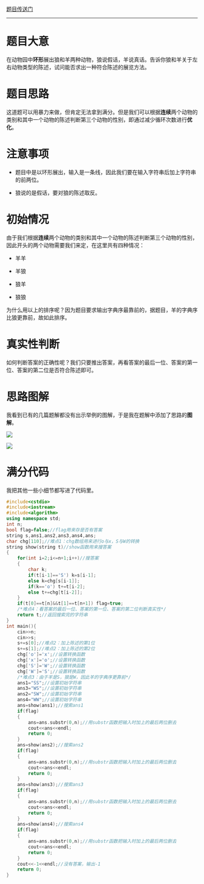 [题目传送门](https://www.luogu.com.cn/problem/AT_arc069_b)



------------


# 题目大意
在动物园中**环形**展出狼和羊两种动物，狼说假话，羊说真话。告诉你狼和羊关于左右动物类型的陈述，试问能否求出一种符合陈述的展览方法。

# 题目思路
这道题可以用暴力来做，但肯定无法拿到满分。但是我们可以根据**连续**两个动物的类别和其中一个动物的陈述判断第三个动物的性别，即通过减少循环次数进行**优化**。



# 注意事项
 - 题目中是以环形展出，输入是一条线，因此我们要在输入字符串后加上字符串的前两位。
 
 - 狼说的是假话，要对狼的陈述取反。
 
# 初始情况
由于我们根据**连续**两个动物的类别和其中一个动物的陈述判断第三个动物的性别，因此开头的两个动物需要我们来定，在这里共有四种情况：

 - 羊羊
 
 - 羊狼
 
 - 狼羊
 
 - 狼狼
 
为什么用以上的排序呢？因为题目要求输出字典序最靠前的，据题目，羊的字典序比狼更靠前，故如此排序。
 
 
# 真实性判断
如何判断答案的正确性呢？我们只要推出答案，再看答案的最后一位、答案的第一位、答案的第二位是否符合陈述即可。


# 思路图解
我看到已有的几篇题解都没有出示举例的图解，于是我在题解中添加了思路的**图解**。

![](https://cdn.luogu.com.cn/upload/image_hosting/b6eukq2g.png)

![](https://cdn.luogu.com.cn/upload/image_hosting/c49rf41z.png)
 
 
# 满分代码
我把其他一些小细节都写进了代码里。
```cpp
#include<cstdio>
#include<iostream>
#include<algorithm>
using namespace std;
int n;
bool flag=false;//flag用来存是否有答案
string s,ans1,ans2,ans3,ans4,ans;
char chg[110];//难点1：chg数组用来进行o与x，S与W的转换
string show(string t)//show函数用来搜答案
{
	for(int i=2;i<=n+1;i++)//搜答案
	{
		char k;
		if(t[i-1]=='S') k=s[i-1];
		else k=chg[s[i-1]];
		if(k=='o') t+=t[i-2];
		else t+=chg[t[i-2]];
	}
	if(t[0]==t[n]&&t[1]==t[n+1]) flag=true;
	/*难点4：看答案的最后一位、答案的第一位、答案的第二位判断真实性*/
	return t;//返回搜索完的字符串
}
int main(){
	cin>>n;
	cin>>s;
	s+=s[0];//难点2：加上陈述的第1位
	s+=s[1];//难点2：加上陈述的第2位
	chg['o']='x';//设置转换函数
	chg['x']='o';//设置转换函数
	chg['S']='W';//设置转换函数
	chg['W']='S';//设置转换函数
	/*难点3：由于羊是S，狼是W，因此羊的字典序更靠前*/
	ans1="SS";//设置初始字符串
	ans3="WS";//设置初始字符串
	ans2="SW";//设置初始字符串
	ans4="WW";//设置初始字符串
	ans=show(ans1);//搜索ans1
	if(flag)
	{
		ans=ans.substr(0,n);//用substr函数把输入时加上的最后两位删去
		cout<<ans<<endl;
		return 0;
	}
	ans=show(ans2);//搜索ans2
	if(flag)
	{
		ans=ans.substr(0,n);//用substr函数把输入时加上的最后两位删去
		cout<<ans<<endl;
		return 0;
	}
	ans=show(ans3);//搜索ans3
	if(flag)
	{
		ans=ans.substr(0,n);//用substr函数把输入时加上的最后两位删去
		cout<<ans<<endl;
		return 0;
	}
	ans=show(ans4);//搜索ans4
	if(flag)
	{
		ans=ans.substr(0,n);//用substr函数把输入时加上的最后两位删去
		cout<<ans<<endl;
		return 0;
	}
	cout<<-1<<endl;//没有答案，输出-1
	return 0;
}
```

